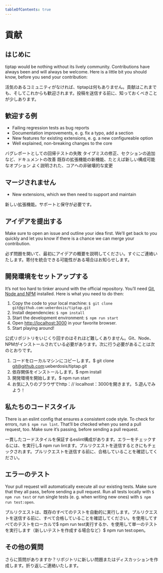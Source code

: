 ```yaml
---
tableOfContents: true
---
```


# 貢献

## はじめに

tiptap would be nothing without its lively community. Contributions have always been and will always be welcome. Here is a little bit you should know, before you send your contribution:

活気のあるコミュニティがなければ、tiptapは何もありません。貢献はこれまでも、そしてこれからも歓迎されます。投稿を送信する前に、知っておくべきことが少しあります。

## 歓迎する例

* Failing regression tests as bug reports
* Documentation improvements, e. g. fix a typo, add a section
* New features for existing extensions, e. g. a new configureable option
* Well explained, non-breaking changes to the core

バグレポートとしての回帰テストの失敗
タイプミスの修正、セクションの追加など、ドキュメントの改善
既存の拡張機能の新機能、たとえば新しい構成可能なオプション
よく説明された、コアへの非破壊的な変更

## マージされません

* New extensions, which we then need to support and maintain

新しい拡張機能。サポートと保守が必要です。

## アイデアを提出する

Make sure to open an issue and outline your idea first. We’ll get back to you quickly and let you know if there is a chance we can merge your contribution.

必ず問題を開いて、最初にアイデアの概要を説明してください。すぐにご連絡いたします。寄付を統合できる可能性がある場合はお知らせします。

## 開発環境をセットアップする

It’s not too hard to tinker around with the official repository. You’ll need [Git](https://github.com/git-guides/install-git), [Node and NPM](https://nodejs.org/en/download/) installed. Here is what you need to do then:

1. Copy the code to your local machine: `$ git clone git@github.com:ueberdosis/tiptap.git`
2. Install dependencies: `$ npm install`
3. Start the development environment: `$ npm run start`
4. Open <http://localhost:3000> in your favorite browser.
5. Start playing around!

公式リポジトリをいじくり回すのはそれほど難しくありません。Git、Node、NPMがインストールされている必要があります。次に行う必要があることは次のとおりです。

1. コードをローカルマシンにコピーします。$ git clone
 git@github.com:ueberdosis/tiptap.git
2. 依存関係をインストールします。$ npm install
3. 開発環境を開始します。$ npm run start
4. お気に入りのブラウザでhttp：// localhost：3000を開きます。
5.遊んでみよう！

## 私たちのコードスタイル

There is an eslint config that ensures a consistent code style. To check for errors, run `$ npm run lint`. That’ll be checked when you send a pull request, too. Make sure it’s passing, before sending a pull request.

一貫したコードスタイルを保証するeslint構成があります。エラーをチェックするには、を実行し$ npm run lintます。プルリクエストを送信するときにもチェックされます。プルリクエストを送信する前に、合格していることを確認してください。

## エラーのテスト

Your pull request will automatically execute all our existing tests. Make sure that they all pass, before sending a pull request. Run all tests locally with `$ npm run test` or run single tests (e. g. when writing new ones) with `$ npm run test:open`.

プルリクエストは、既存のすべてのテストを自動的に実行します。プルリクエストを送信する前に、すべて合格していることを確認してください。を使用してすべてのテストをローカルで$ npm run test実行するか、を使用して単一のテストを実行します（新しいテストを作成する場合など）$ npm run test:open。

## その他の質問

さらに質問がありますか？リポジトリに新しい問題またはディスカッションを作成します。折り返しご連絡いたします。
